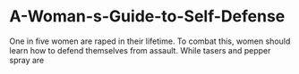 # A-Woman-s-Guide-to-Self-Defense
One in five women are raped in their lifetime. To combat this, women should learn how to defend themselves from assault. While tasers and pepper spray are
